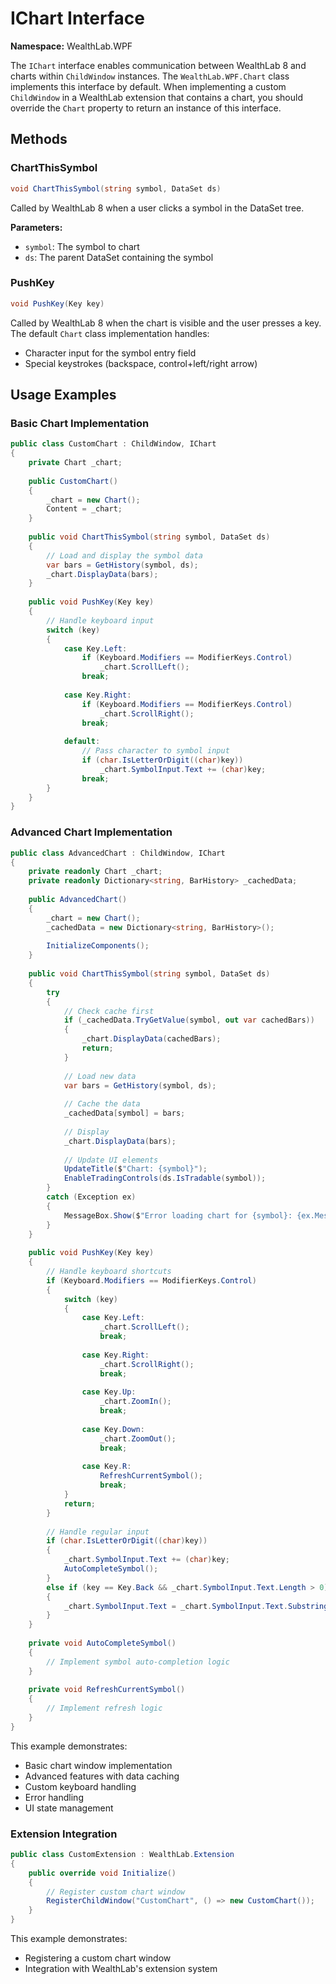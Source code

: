 # IChart Interface

**Namespace:** WealthLab.WPF

The `IChart` interface enables communication between WealthLab 8 and charts within `ChildWindow` instances. The `WealthLab.WPF.Chart` class implements this interface by default. When implementing a custom `ChildWindow` in a WealthLab extension that contains a chart, you should override the `Chart` property to return an instance of this interface.

## Methods

### ChartThisSymbol
```csharp
void ChartThisSymbol(string symbol, DataSet ds)
```
Called by WealthLab 8 when a user clicks a symbol in the DataSet tree.

**Parameters:**
- `symbol`: The symbol to chart
- `ds`: The parent DataSet containing the symbol

### PushKey
```csharp
void PushKey(Key key)
```
Called by WealthLab 8 when the chart is visible and the user presses a key. The default `Chart` class implementation handles:
- Character input for the symbol entry field
- Special keystrokes (backspace, control+left/right arrow)

## Usage Examples

### Basic Chart Implementation
```csharp
public class CustomChart : ChildWindow, IChart
{
    private Chart _chart;
    
    public CustomChart()
    {
        _chart = new Chart();
        Content = _chart;
    }
    
    public void ChartThisSymbol(string symbol, DataSet ds)
    {
        // Load and display the symbol data
        var bars = GetHistory(symbol, ds);
        _chart.DisplayData(bars);
    }
    
    public void PushKey(Key key)
    {
        // Handle keyboard input
        switch (key)
        {
            case Key.Left:
                if (Keyboard.Modifiers == ModifierKeys.Control)
                    _chart.ScrollLeft();
                break;
                
            case Key.Right:
                if (Keyboard.Modifiers == ModifierKeys.Control)
                    _chart.ScrollRight();
                break;
                
            default:
                // Pass character to symbol input
                if (char.IsLetterOrDigit((char)key))
                    _chart.SymbolInput.Text += (char)key;
                break;
        }
    }
}
```

### Advanced Chart Implementation
```csharp
public class AdvancedChart : ChildWindow, IChart
{
    private readonly Chart _chart;
    private readonly Dictionary<string, BarHistory> _cachedData;
    
    public AdvancedChart()
    {
        _chart = new Chart();
        _cachedData = new Dictionary<string, BarHistory>();
        
        InitializeComponents();
    }
    
    public void ChartThisSymbol(string symbol, DataSet ds)
    {
        try
        {
            // Check cache first
            if (_cachedData.TryGetValue(symbol, out var cachedBars))
            {
                _chart.DisplayData(cachedBars);
                return;
            }
            
            // Load new data
            var bars = GetHistory(symbol, ds);
            
            // Cache the data
            _cachedData[symbol] = bars;
            
            // Display
            _chart.DisplayData(bars);
            
            // Update UI elements
            UpdateTitle($"Chart: {symbol}");
            EnableTradingControls(ds.IsTradable(symbol));
        }
        catch (Exception ex)
        {
            MessageBox.Show($"Error loading chart for {symbol}: {ex.Message}");
        }
    }
    
    public void PushKey(Key key)
    {
        // Handle keyboard shortcuts
        if (Keyboard.Modifiers == ModifierKeys.Control)
        {
            switch (key)
            {
                case Key.Left:
                    _chart.ScrollLeft();
                    break;
                    
                case Key.Right:
                    _chart.ScrollRight();
                    break;
                    
                case Key.Up:
                    _chart.ZoomIn();
                    break;
                    
                case Key.Down:
                    _chart.ZoomOut();
                    break;
                    
                case Key.R:
                    RefreshCurrentSymbol();
                    break;
            }
            return;
        }
        
        // Handle regular input
        if (char.IsLetterOrDigit((char)key))
        {
            _chart.SymbolInput.Text += (char)key;
            AutoCompleteSymbol();
        }
        else if (key == Key.Back && _chart.SymbolInput.Text.Length > 0)
        {
            _chart.SymbolInput.Text = _chart.SymbolInput.Text.Substring(0, _chart.SymbolInput.Text.Length - 1);
        }
    }
    
    private void AutoCompleteSymbol()
    {
        // Implement symbol auto-completion logic
    }
    
    private void RefreshCurrentSymbol()
    {
        // Implement refresh logic
    }
}
```

This example demonstrates:
- Basic chart window implementation
- Advanced features with data caching
- Custom keyboard handling
- Error handling
- UI state management

### Extension Integration
```csharp
public class CustomExtension : WealthLab.Extension
{
    public override void Initialize()
    {
        // Register custom chart window
        RegisterChildWindow("CustomChart", () => new CustomChart());
    }
}
```

This example demonstrates:
- Registering a custom chart window
- Integration with WealthLab's extension system 